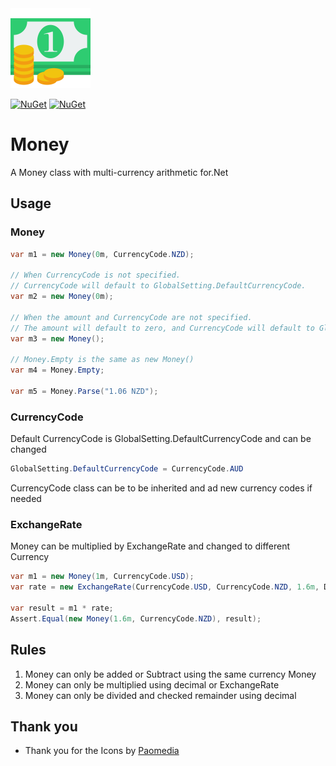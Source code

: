 <img src="https://raw.githubusercontent.com/thudugala/Money/main/Screenshots/icon.png" width="128px"/>

[![NuGet](https://img.shields.io/nuget/v/Thudugala.MultiCurrencyMoney.svg)](https://www.nuget.org/packages/Thudugala.MultiCurrencyMoney/) 
[![NuGet](https://img.shields.io/nuget/dt/Thudugala.MultiCurrencyMoney.svg)](https://www.nuget.org/packages/Thudugala.MultiCurrencyMoney/)

# Money
A Money class with multi-currency arithmetic for.Net

## Usage

### Money

```cs
var m1 = new Money(0m, CurrencyCode.NZD);

// When CurrencyCode is not specified.
// CurrencyCode will default to GlobalSetting.DefaultCurrencyCode.
var m2 = new Money(0m);

// When the amount and CurrencyCode are not specified.
// The amount will default to zero, and CurrencyCode will default to GlobalSetting.DefaultCurrencyCode.
var m3 = new Money();

// Money.Empty is the same as new Money()
var m4 = Money.Empty;

var m5 = Money.Parse("1.06 NZD");
```

### CurrencyCode

Default CurrencyCode is GlobalSetting.DefaultCurrencyCode and can be changed

```cs
GlobalSetting.DefaultCurrencyCode = CurrencyCode.AUD
```
CurrencyCode class can be to be inherited and ad new currency codes if needed

### ExchangeRate

Money can be multiplied by ExchangeRate and changed to different Currency

```cs
var m1 = new Money(1m, CurrencyCode.USD);
var rate = new ExchangeRate(CurrencyCode.USD, CurrencyCode.NZD, 1.6m, DateTime.Today);

var result = m1 * rate;
Assert.Equal(new Money(1.6m, CurrencyCode.NZD), result);
```

## Rules

1. Money can only be added or Subtract using the same currency Money
2. Money can only be multiplied using decimal or ExchangeRate
3. Money can only be divided and checked remainder using decimal

## Thank you
- Thank you for the Icons by [Paomedia](https://www.iconfinder.com/paomedia)

